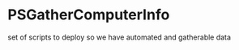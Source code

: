 # PSGatherComputerInfo
 set of scripts to deploy so we have automated and gatherable data

<!-- Purpose: set of scripts to deploy so we have automated and gatherable data -->
<!-- INSTALL_COMMAND: curl -o coreInfo.ps1 https://github.com/mrdatawolf/PSGatherComputerInfo/raw/main/coreInfo.ps1 -->
<!-- RUN_COMMAND: coreInfo.ps1 -->